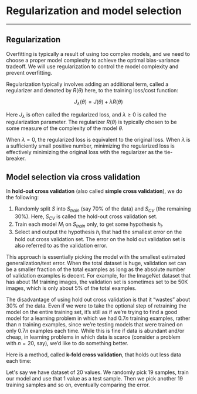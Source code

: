 # Regularization and model selection
____
## Regularization
Overfitting is typically a result of using too complex models, and we need to choose a proper model complexity to achieve the optimal bias-variance tradeoff. We will use regularization to control the model complexity and prevent overfitting.

Regularization typically involves adding an additional term, called a regularizer and denoted by $R(\theta)$ here, to the training loss/cost function:
```math
J_\lambda(\theta) = J(\theta) + \lambda R(\theta)
```
Here $J_\lambda$ is often called the regularized loss, and $\lambda \ge 0$ is called the regularization parameter. The regularizer $R(\theta)$ is typically chosen to be some measure of the complexity of the model $\theta$.

When $\lambda = 0$, the regularized loss is equivalent to the original loss. When $\lambda$ is a sufficiently small positive number, minimizing the regularized loss is effectively minimizing the original loss with the regularizer as the tie-breaker.

## Model selection via cross validation
In __hold-out cross validation__ (also called __simple cross validation__), we do the following:
1. Randomly split $S$ into $S_{train}$ (say 70% of the data) and $S_{CV}$ (the remaining 30%). Here, $S_{CV}$ is called the hold-out cross validation set.
2. Train each model $M_i$ on $S_{train}$ only, to get some hypothesis $h_i$.
3. Select and output the hypothesis $h_i$ that had the smallest error on the hold out cross validation set. The error on the hold out validation set is also referred to as the validation error.

This approach is essentially picking the model with the smallest estimated generalization/test error. When the total dataset is huge, validation set can be a smaller fraction of the total examples as long as the absolute number of validation examples is decent. For example, for the ImageNet dataset that has about 1M training images, the validation set is sometimes set to be 50K images, which is only about 5% of the total examples.

The disadvantage of using hold out cross validation is that it “wastes” about 30% of the data. Even if we were to take the optional step of retraining the model on the entire training set, it’s still as if we’re trying to find a good model for a learning problem in which we had $0.7n$ training examples, rather than n training examples, since we’re testing models that were trained on only $0.7n$ examples each time. While this is fine if data is abundant and/or cheap, in learning problems in which data is scarce (consider a problem with $n = 20$, say), we’d like to do something better.

Here is a method, called __k-fold cross validation__, that holds out less data each time:

Let's say we have dataset of 20 values. We randomly pick 19 samples, train our model and use that 1 value as a test sample. Then we pick another 19 training samples and so on, eventually comparing the error.